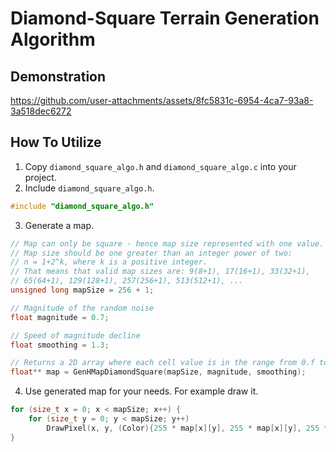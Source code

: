 
# Diamond-Square Terrain Generation Algorithm

## Demonstration


https://github.com/user-attachments/assets/8fc5831c-6954-4ca7-93a8-3a518dec6272



## How To Utilize

1. Copy `diamond_square_algo.h` and `diamond_square_algo.c` into your project.
2. Include `diamond_square_algo.h`.

```c
#include "diamond_square_algo.h"
```

3. Generate a map.

```c
// Map can only be square - hence map size represented with one value.
// Map size should be one greater than an integer power of two: 
// n = 1+2^k, where k is a positive integer.
// That means that valid map sizes are: 9(8+1), 17(16+1), 33(32+1), 
// 65(64+1), 129(128+1), 257(256+1), 513(512+1), ...
unsigned long mapSize = 256 + 1;

// Magnitude of the random noise
float magnitude = 0.7;

// Speed of magnitude decline
float smoothing = 1.3;

// Returns a 2D array where each cell value is in the range from 0.f to 1.f
float** map = GenHMapDiamondSquare(mapSize, magnitude, smoothing);
```

4. Use generated map for your needs. For example draw it.

```c
for (size_t x = 0; x < mapSize; x++) {
    for (size_t y = 0; y < mapSize; y++)
        DrawPixel(x, y, (Color){255 * map[x][y], 255 * map[x][y], 255 * map[x][y], 255});
}
```


